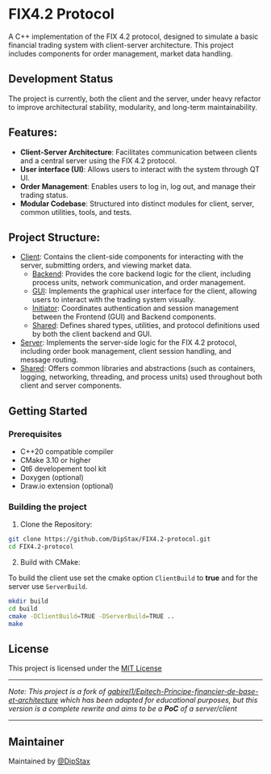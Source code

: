 # FIX4.2 Protocol

A C++ implementation of the FIX 4.2 protocol, designed to simulate a basic financial trading system with client-server architecture. This project includes components for order management, market data handling.

## Development Status

The project is currently, both the client and the server, under heavy refactor to improve architectural stability, modularity, and long-term maintainability.

## Features:

- **Client-Server Architecture**: Facilitates communication between clients and a central server using the FIX 4.2 protocol.
- **User interface (UI)**: Allows users to interact with the system through QT UI.
- **Order Management**: Enables users to log in, log out, and manage their trading status.
- **Modular Codebase**: Structured into distinct modules for client, server, common utilities, tools, and tests.

## Project Structure:

- [Client](./client/README.md): Contains the client-side components for interacting with the server, submitting orders, and viewing market data.
    - [Backend](./client/back/README.md): Provides the core backend logic for the client, including process units, network communication, and order management.
    - [GUI](./client/GUI/README.md): Implements the graphical user interface for the client, allowing users to interact with the trading system visually.
    - [Initiator](./client/initiator/README.md): Coordinates authentication and session management between the Frontend (GUI) and Backend components.
    - [Shared](./client/shared/README.md): Defines shared types, utilities, and protocol definitions used by both the client backend and GUI.
- [Server](./server/README.md): Implements the server-side logic for the FIX 4.2 protocol, including order book management, client session handling, and message routing.
- [Shared](./shared/README.md): Offers common libraries and abstractions (such as containers, logging, networking, threading, and process units) used throughout both client and server components.

## Getting Started

### Prerequisites

- C++20 compatible compiler
- CMake 3.10 or higher
- Qt6 developement tool kit
- Doxygen (optional)
- Draw.io extension (optional)

### Building the project

1. Clone the Repository:

```bash
git clone https://github.com/DipStax/FIX4.2-protocol.git
cd FIX4.2-protocol
```

2. Build with CMake:

To build the client use set the cmake option `ClientBuild` to **true** and for the server use `ServerBuild`.

```bash
mkdir build
cd build
cmake -DClientBuild=TRUE -DServerBuild=TRUE ..
make
```

## License

This project is licensed under the [MIT License](LICENSE)

---

_Note: This project is a fork of [gabirel1/Epitech-Principe-financier-de-base-et-architecture](https://github.com/gabirel1/Epitech-Principe-financier-de-base-et-architecture) which has been adapted for educational purposes, but this version is a complete rewrite and aims to be a **PoC** of a server/client_

---

## Maintainer

Maintained by [@DipStax](https://github.com/DipStax)